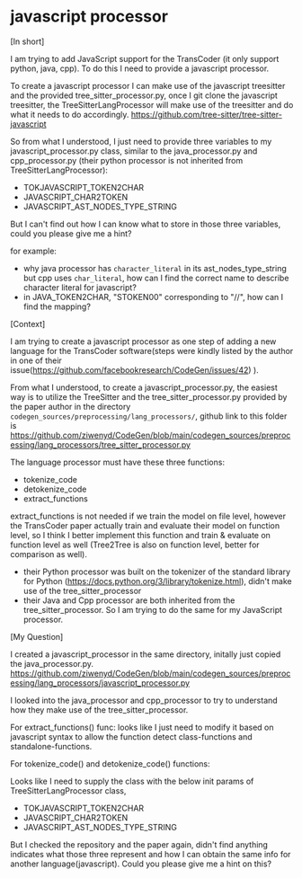 

# javascript processor

[In short]

I am trying to add JavaScript support for the TransCoder (it only support python, java, cpp). To do this I need to provide a javascript processor.

To create a javascript processor I can make use of the javascript treesitter and the provided tree_sitter_processor.py,  once I git clone the javascript treesitter, the TreeSitterLangProcessor will make use of the treesitter and do what it needs to do accordingly.  https://github.com/tree-sitter/tree-sitter-javascript

So from what I understood, I just need to provide three variables to my javascript_processor.py class, similar to the java_processor.py and cpp_processor.py (their python processor is not inherited from TreeSitterLangProcessor):
 - TOKJAVASCRIPT_TOKEN2CHAR
 - JAVASCRIPT_CHAR2TOKEN
 - JAVASCRIPT_AST_NODES_TYPE_STRING

But I can't find out how I can know what to store in those three variables, could you please give me a hint?

for example:
 - why java processor has `character_literal` in its ast_nodes_type_string but cpp uses `char_literal`, how can I find the correct name to describe character literal for javascript?
 - in JAVA_TOKEN2CHAR, "STOKEN00" corresponding to "//", how can I find the mapping?


[Context]

I am trying to create a javascript processor as one step of adding a new language for the TransCoder software(steps were kindly listed by the author in one of their issue(https://github.com/facebookresearch/CodeGen/issues/42) ).

From what I understood, to create a javascript_processor.py, the easiest way is to utilize the TreeSitter and the tree_sitter_processor.py provided by the paper author in the directory `codegen_sources/preprocessing/lang_processors/`, github link to this folder is https://github.com/ziwenyd/CodeGen/blob/main/codegen_sources/preprocessing/lang_processors/tree_sitter_processor.py


The language processor must have these three functions:
- tokenize_code
- detokenize_code
- extract_functions

extract_functions is not needed if we train the model on file level, however the TransCoder paper actually train and evaluate their model on function level, so I think I better implement this function and train & evaluate on function level as well (Tree2Tree is also on function level, better for comparison as well).


  - their Python processor was built on the tokenizer of the standard library for Python (https://docs.python.org/3/library/tokenize.html), didn't make use of the tree_sitter_processor
  - their Java and Cpp processor are both inherited from the tree_sitter_processor. So I am trying to do the same for my JavaScript processor.


[My Question]

I created a javascript_processor in the same directory, initally just copied the java_processor.py.  https://github.com/ziwenyd/CodeGen/blob/main/codegen_sources/preprocessing/lang_processors/javascript_processor.py

I looked into the java_processor and cpp_processor to try to understand how they make use of the tree_sitter_processor.

For extract_functions() func: looks like I just need to modify it based on javascript syntax to allow the function detect class-functions and standalone-functions.

For tokenize_code() and detokenize_code() functions:

Looks like I need to supply the class with the below init params of TreeSitterLangProcessor class, 
 - TOKJAVASCRIPT_TOKEN2CHAR
 - JAVASCRIPT_CHAR2TOKEN
 - JAVASCRIPT_AST_NODES_TYPE_STRING

But I checked the repository and the paper again, didn't find anything indicates what those three represent and how I can obtain the same info for another language(javascript). Could you please give me a hint on this?




